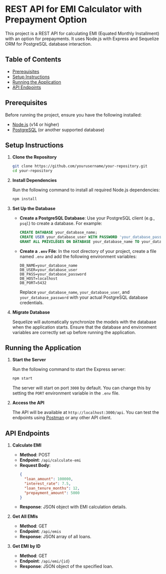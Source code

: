 
# REST API for EMI Calculator with Prepayment Option

This project is a REST API for calculating EMI (Equated Monthly Installment) with an option for prepayments. It uses Node.js with Express and Sequelize ORM for PostgreSQL database interaction.

## Table of Contents
- [Prerequisites](#prerequisites)
- [Setup Instructions](#setup-instructions)
- [Running the Application](#running-the-application)
- [API Endpoints](#api-endpoints)


## Prerequisites

Before running the project, ensure you have the following installed:
- [Node.js](https://nodejs.org/) (v14 or higher)
- [PostgreSQL](https://www.postgresql.org/) (or another supported database)

## Setup Instructions

1. **Clone the Repository**

   ```bash
   git clone https://github.com/yourusername/your-repository.git
   cd your-repository
   ```

2. **Install Dependencies**

   Run the following command to install all required Node.js dependencies:

   ```bash
   npm install
   ```

3. **Set Up the Database**

   - **Create a PostgreSQL Database**: Use your PostgreSQL client (e.g., `psql`) to create a database. For example:

     ```sql
     CREATE DATABASE your_database_name;
     CREATE USER your_database_user WITH PASSWORD 'your_database_password'
     GRANT ALL PRIVILEGES ON DATABASE your_database_name TO your_database_user ;
     
     ```

   - **Create a `.env` File**: In the root directory of your project, create a file named `.env` and add the following environment variables:

     ```env
     DB_NAME=your_database_name
     DB_USER=your_database_user
     DB_PASS=your_database_password
     DB_HOST=localhost
     DB_PORT=5432
     ```

     Replace `your_database_name`, `your_database_user`, and `your_database_password` with your actual PostgreSQL database credentials.

4. **Migrate Database**

   Sequelize will automatically synchronize the models with the database when the application starts. Ensure that the database and environment variables are correctly set up before running the application.

## Running the Application

1. **Start the Server**

   Run the following command to start the Express server:

   ```bash
   npm start
   ```

   The server will start on port `3000` by default. You can change this by setting the `PORT` environment variable in the `.env` file.

2. **Access the API**

   The API will be available at `http://localhost:3000/api`. You can test the endpoints using [Postman](https://www.postman.com/) or any other API client.

## API Endpoints

1. **Calculate EMI**
   - **Method**: POST
   - **Endpoint**: `/api/calculate-emi`
   - **Request Body**:
     ```json
     {
       "loan_amount": 100000,
       "interest_rate": 7.5,
       "loan_tenure_months": 12,
       "prepayment_amount": 5000
     }
     ```
   - **Response**: JSON object with EMI calculation details.

2. **Get All EMIs**
   - **Method**: GET
   - **Endpoint**: `/api/emis`
   - **Response**: JSON array of all loans.

3. **Get EMI by ID**
   - **Method**: GET
   - **Endpoint**: `/api/emi/{id}`
   - **Response**: JSON object of the specified loan.

